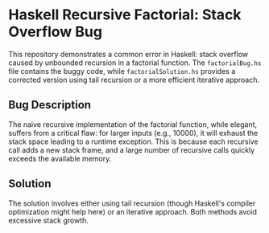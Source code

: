 # Haskell Recursive Factorial: Stack Overflow Bug

This repository demonstrates a common error in Haskell: stack overflow caused by unbounded recursion in a factorial function.  The `factorialBug.hs` file contains the buggy code, while `factorialSolution.hs` provides a corrected version using tail recursion or a more efficient iterative approach.

## Bug Description
The naive recursive implementation of the factorial function, while elegant, suffers from a critical flaw:  for larger inputs (e.g., 10000), it will exhaust the stack space leading to a runtime exception.  This is because each recursive call adds a new stack frame, and a large number of recursive calls quickly exceeds the available memory.

## Solution
The solution involves either using tail recursion (though Haskell's compiler optimization might help here) or an iterative approach.  Both methods avoid excessive stack growth.